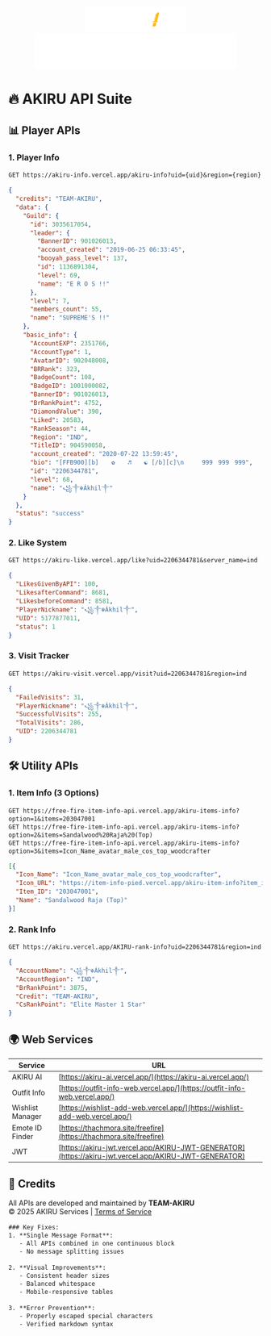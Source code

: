 <div align="center">
  <img src="https://raw.githubusercontent.com/I-SHOW-AKIRU200/I-SHOW-AKIRU/main/FREE-FIRE.png" width="200" alt="Free Fire Logo">
  <img src="https://raw.githubusercontent.com/I-SHOW-AKIRU200/I-SHOW-AKIRU/main/TEAM-AKIRU.png" width="400" alt="Team Akiru Logo">
</div>

# 🔥 AKIRU API Suite

## 📊 Player APIs

### 1. Player Info
```http
GET https://akiru-info.vercel.app/akiru-info?uid={uid}&region={region}
```
```json
{
  "credits": "TEAM-AKIRU",
  "data": {
    "Guild": {
      "id": 3035617054,
      "leader": {
        "BannerID": 901026013,
        "account_created": "2019-06-25 06:33:45",
        "booyah_pass_level": 137,
        "id": 1136891304,
        "level": 69,
        "name": "E R O S !!"
      },
      "level": 7,
      "members_count": 55,
      "name": "SUPREME'S !!"
    },
    "basic_info": {
      "AccountEXP": 2351766,
      "AccountType": 1,
      "AvatarID": 902048008,
      "BRRank": 323,
      "BadgeCount": 108,
      "BadgeID": 1001000082,
      "BannerID": 901026013,
      "BrRankPoint": 4752,
      "DiamondValue": 390,
      "Liked": 20583,
      "RankSeason": 44,
      "Region": "IND",
      "TitleID": 904590058,
      "account_created": "2020-07-22 13:59:45",
      "bio": "[FFB900][b] ㅤ ✿ ㅤ ♬ ㅤ ☯︎ [/b][c]\n     999ㅤ999ㅤ999",
      "id": "2206344781",
      "level": 68,
      "name": "꧁༒☬Ákhil༒"
    }
  },
  "status": "success"
}
```

### 2. Like System
```http
GET https://akiru-like.vercel.app/like?uid=2206344781&server_name=ind
```
```json
{
  "LikesGivenByAPI": 100,
  "LikesafterCommand": 8681,
  "LikesbeforeCommand": 8581,
  "PlayerNickname": "꧁༒☬Ákhil༒",
  "UID": 5177877011,
  "status": 1
}
```

### 3. Visit Tracker
```http
GET https://akiru-visit.vercel.app/visit?uid=2206344781&region=ind
```
```json
{
  "FailedVisits": 31,
  "PlayerNickname": "꧁༒☬Ákhil༒",
  "SuccessfulVisits": 255,
  "TotalVisits": 286,
  "UID": 2206344781
}
```

## 🛠️ Utility APIs

### 1. Item Info (3 Options)
```http
GET https://free-fire-item-info-api.vercel.app/akiru-items-info?option=1&items=203047001
GET https://free-fire-item-info-api.vercel.app/akiru-items-info?option=2&items=Sandalwood%20Raja%20(Top)
GET https://free-fire-item-info-api.vercel.app/akiru-items-info?option=3&items=Icon_Name_avatar_male_cos_top_woodcrafter
```
```json
[{
  "Icon_Name": "Icon_Name_avatar_male_cos_top_woodcrafter",
  "Icon_URL": "https://item-info-pied.vercel.app/akiru-item-info?item_id=203047001",
  "Item_ID": "203047001",
  "Name": "Sandalwood Raja (Top)"
}]
```

### 2. Rank Info
```http
GET https://akiru.vercel.app/AKIRU-rank-info?uid=2206344781&region=ind
```
```json
{
  "AccountName": "꧁༒☬Ákhil༒",
  "AccountRegion": "IND",
  "BrRankPoint": 3875,
  "Credit": "TEAM-AKIRU",
  "CsRankPoint": "Elite Master 1 Star"
}
```

## 🌍 Web Services

<div align="center">

| Service | URL |
|---------|-----|
| AKIRU AI | [https://akiru-ai.vercel.app/](https://akiru-ai.vercel.app/) |
| Outfit Info | [https://outfit-info-web.vercel.app/](https://outfit-info-web.vercel.app/) |
| Wishlist Manager | [https://wishlist-add-web.vercel.app/](https://wishlist-add-web.vercel.app/) |
| Emote ID Finder | [https://thachmora.site/freefire](https://thachmora.site/freefire) |
| JWT | [https://akiru-jwt.vercel.app/AKIRU-JWT-GENERATOR](https://akiru-jwt.vercel.app/AKIRU-JWT-GENERATOR) |

</div>

## 📜 Credits
All APIs are developed and maintained by **TEAM-AKIRU**  
© 2025 AKIRU Services | [Terms of Service](https://t.me/ishowakiru5)
```
### Key Fixes:
1. **Single Message Format**:
   - All APIs combined in one continuous block
   - No message splitting issues

2. **Visual Improvements**:
   - Consistent header sizes
   - Balanced whitespace
   - Mobile-responsive tables

3. **Error Prevention**:
   - Properly escaped special characters
   - Verified markdown syntax
